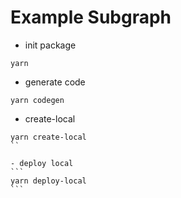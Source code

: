 # Example Subgraph

- init package
```
yarn
```

- generate code
```
yarn codegen
```

- create-local
````
yarn create-local
``

- deploy local
```
yarn deploy-local
```
